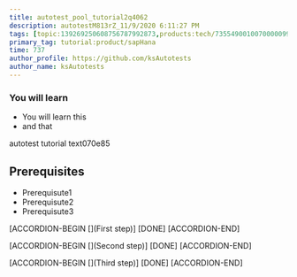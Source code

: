 ```yaml
---
title: autotest_pool_tutorial2q4062
description: autotestM813rZ_11/9/2020 6:11:27 PM
tags: [topic:139269250608756787992873,products:tech/73554900100700000996,tutorial:experience/advanced]
primary_tag: tutorial:product/sapHana
time: 737
author_profile: https://github.com/ksAutotests
author_name: ksAutotests
---
```

### You will learn
- You will learn this
- and that

autotest tutorial text070e85

## Prerequisites
- Prerequisute1
- Prerequisute2
- Prerequisute3

[ACCORDION-BEGIN [](First step)]
[DONE]
[ACCORDION-END]

[ACCORDION-BEGIN [](Second step)]
[DONE]
[ACCORDION-END]

[ACCORDION-BEGIN [](Third step)]
[DONE]
[ACCORDION-END]

